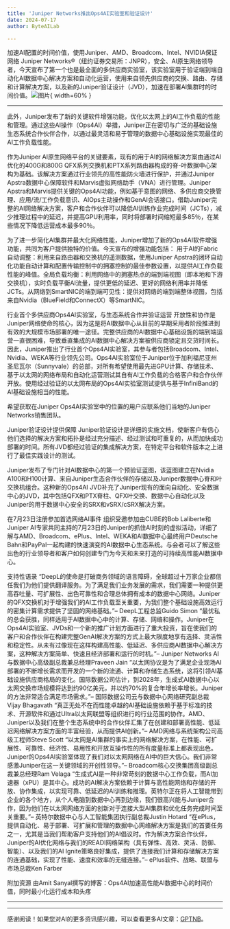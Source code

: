 ```yaml
---
title: 'Juniper Networks推出Ops4AI实验室和验证设计'
date: 2024-07-17
author: ByteAILab

---
```


加速AI配置的时间价值，使用Juniper、AMD、Broadcom、Intel、NVIDIA保证网络
Juniper Networks®（纽约证券交易所：JNPR），安全、AI原生网络领导者，今天宣布了第一个也是最全面的多供应商实验室，该实验室用于验证端到端自动化AI数据中心解决方案和自动化运营，使用来自领先供应商的交换、路由、存储和计算解决方案，以及新的Juniper验证设计（JVD），加速在部署AI集群时的时间价值。![图片](https://ai-techpark.com/wp-content/uploads/2024/07/Juniper-N-960x540.jpg){ width=60% }

---
此外，Juniper发布了新的关键软件增强功能，优化以太网上的AI工作负载的性能和管理。通过这些AI操作（Ops4AI）举措，Juniper正在密切与广泛的基础设施生态系统合作伙伴合作，以通过最灵活和易于管理的数据中心基础设施实现最佳的AI工作负载性能。

作为Juniper AI原生网络平台的关键要素，现有的用于AI的网络解决方案由通过AI优化的400G和800G QFX系列交换机和PTX系列路由器构成的脊-叶数据中心架构为基础。该解决方案通过行业领先的高性能防火墙进行保护，并通过Juniper Apstra数据中心保障软件和Marvis虚拟网络助手（VNA）进行管理。Juniper Apstra和Marvis提供关键的Ops4AI功能，例如基于意图的网络、多供应商交换管理、应用/流/工作负载意识、AIOps主动操作和GenAI会话接口。借助Juniper完整的AI网络解决方案，客户和合作伙伴可以降低AI训练作业完成时间（JCTs），减少推理过程中的延迟，并提高GPU利用率，同时将部署时间缩短最多85％，在某些情况下降低运营成本最多90％。

为了进一步简化AI集群并最大化网络性能，Juniper增加了新的Ops4AI软件增强功能，共同为客户提供独特的价值。今天宣布的增强功能包括：
用于AI的Fabric自动调整：利用来自路由器和交换机的遥测数据，使用Juniper Apstra的闭环自动化功能自动计算和配置传输控制中的拥塞控制的最佳参数设置，以提供AI工作负载性能的峰值。全局负载均衡：利用网络中的拥塞热点的端到端视图（即本地和下游交换机），实时负载平衡AI流量，提供更低的延迟、更好的网络利用率并降低JCTs。从网络到SmartNIC的端到端可见性：提供对网络的端到端整体视图，包括来自Nvidia（BlueField和ConnectX）等SmartNIC。

行业首个多供应商Ops4AI实验室，与生态系统合作并验证运营
开放性和协作是Juniper网络使命的核心，因为这是将AI数据中心从目前的早期采用者阶段推进到有效的大规模市场部署的唯一途径。完整供应商的AI数据中心基础设施的端到端运营一直很困难，导致垂直集成的AI数据中心解决方案被供应商锁定且交货时间长。因此，Juniper推出了行业首个Ops4AI实验室，其参与者包括Broadcom、Intel、Nvidia、WEKA等行业领先公司。Ops4AI实验室位于Juniper位于加利福尼亚州圣尼瓦尔（Sunnyvale）的总部，对所有希望使用最先进GPU计算、存储技术、基于以太网的网络布局和自动化运营测试其自有AI工作负载的合格客户和合作伙伴开放。使用经过验证的以太网布局的Ops4AI实验室测试提供与基于InfiniBand的AI基础设施相当的性能。

希望获取在Juniper Ops4AI实验室中的位置的用户应联系他们当地的Juniper Networks销售团队。

Juniper验证设计提供保障
Juniper验证设计是详细的实施文档，使新客户有信心他们选择的解决方案和拓扑是经过充分描述、经过测试和可重复的，从而加快成功部署的时间。所有JVD都经过验证的集成解决方案，在特定平台和软件版本之上进行了最佳实践设计的测试。

Juniper发布了专门针对AI数据中心的第一个预验证蓝图，该蓝图建立在Nvidia A100和H100计算、来自Juniper生态合作伙伴的存储以及Juniper数据中心脊和叶交换机组合。这种新的Ops4AI JVD补充了Juniper现有的面向自动化、安全数据中心的JVD，其中包括QFX和PTX脊柱、QFX叶交换、数据中心自动化以及Juniper的用于数据中心安全的SRX和vSRX/cSRX解决方案。

在7月23日注册参加首选网络AI事件
组织受邀参加由CUBE的Bob Laliberte和Juniper AI专家共同主持的7月23日的Juniper的抓住AI时刻的虚拟活动，详细了解与AMD、Broadcom、ePlus、Intel、WEKA和AI数据中心最终用户Deutsche Bahn和PayPal一起构建的快速演变的AI数据中心生态系统。与会者可以了解这些出色的行业领导者和客户如何创建专门为今天和未来打造的可持续高性能AI数据中心。

支持性语录
“DeepL的使命是打破商务领域的语言障碍，全球超过十万家企业都信任我们为他们提供翻译服务。为了满足我们业务发展的需求，我们需要一种提供更高吞吐量、可扩展性、出色可靠性和合理总体拥有成本的数据中心网络。Juniper的QFX交换机对于增强我们的AI工作负载至关重要，为我们整个基础设施高效运行的密集计算需求提供了坚固的网络基础。”– DeepL工程总监Guido Simon
“最优私的总会获胜，同样适用于AI数据中心中的计算、存储、网络和操作。Juniper在Ops4AI实验室、JVDs和一个新的推广计划方面进行了重大投资，旨在使我们的客户和合作伙伴在构建完整GenAI解决方案的方式上最大限度地享有选择、灵活性和稳定性。从未有过像现在这样构建高性能、低延迟、多供应商AI数据中心解决方案，这种解决方案简单、快速且经济部署和运行的时机。”– Juniper Networks AI与数据中心高级副总裁兼总经理Praveen Jain
“以太网协议是为了满足企业现场AI部署的不断增长需求而开发的一个新的流通、计算和存储生态系统，这将引领AI基础设施供应商格局的变化。国际数据公司估计，到2028年，生成式AI数据中心以太网交换市场规模将达到约90亿美元，并以约70%的复合年增长率增长。Juniper的方法非常适合满足市场需求。”– 国际数据公司云与数据中心网络研究副总裁Vijay Bhagavath
“真正无处不在而性能卓越的AI基础设施依赖于基于标准的技术、开源软件和通过Ultra以太网联盟等组织进行的行业范围的协作。AMD、Juniper以及我们在整个生态系统中的合作伙伴汇集了在创建和部署高性能、低延迟网络解决方案方面的丰富经验，从而提供AI创新。”– AMD网络与系统架构公司高级工程师Steve Scott
“以太网是AI集群的事实上的网络解决方案，在性能、可扩展性、可靠性、经济性、易用性和开放互操作性的所有度量标准上都表现出色。Juniper的Ops4AI实验室体现了我们对以太网网络在AI中的巨大信心。我们非常感激Juniper在这一关键领域的开创性领导。”– Broadcom核心交换集团高级副总裁兼总经理Ram Velaga
“生成式AI是一种非常苛刻的数据中心工作负载，而AI加速器（xPU）是其中心。成功的AI解决方案依赖于计算与高性能网络和存储的开放、协作集成，以实现可靠、低延迟的AI训练和推理。英特尔正在将人工智能带到企业的各个地方，从个人电脑到数据中心再到边缘，我们很高兴能与Juniper合作，因为他们在以太网网络方面的创新对于连接大型AI集群和优化任务完成时间至关重要。”– 英特尔数据中心与人工智能集团执行副总裁Justin Hotard
“在ePlus，提供自动化、易于部署、可扩展和管理的数据中心网络解决方案是我们的首要任务之一，尤其是当我们帮助客户支持他们的AI倡议时。作为解决方案合作伙伴，Juniper的AI优化网络与我们的READI网络架构（具有弹性、高效、灵活、防御、智能）、以及我们的AI Ignite策略良好集成，提供了连接我们计算和存储解决方案的连通基础，实现了性能、速度和效率的无缝连接。”– ePlus软件、战略、联盟与市场总裁Ken Farber

附加资源
由Amit Sanyal撰写的博客：Ops4AI加速高性能AI数据中心的时间价值，同时最小化运行成本和头疼

---
---
感谢阅读！如果您对AI的更多资讯感兴趣，可以查看更多AI文章：[GPTNB](https://gptnb.com)。